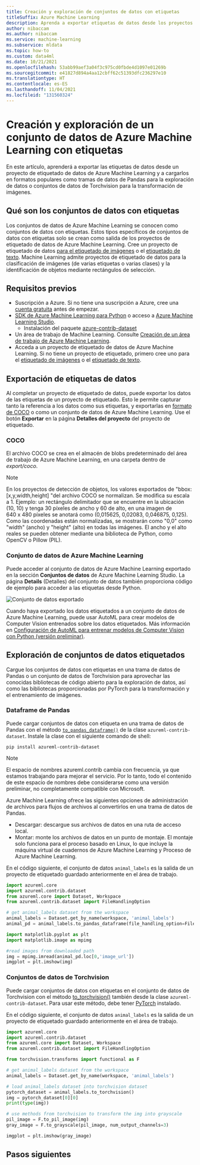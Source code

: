 ```yaml
---
title: Creación y exploración de conjuntos de datos con etiquetas
titleSuffix: Azure Machine Learning
description: Aprenda a exportar etiquetas de datos desde los proyectos de etiquetado de Azure Machine Learning y a usarlas para tareas de aprendizaje automático.
author: nibaccam
ms.author: nibaccam
ms.service: machine-learning
ms.subservice: mldata
ms.topic: how-to
ms.custom: data4ml
ms.date: 10/21/2021
ms.openlocfilehash: 53abb99aef3a04f3c975cd0fbde4d1097e01269b
ms.sourcegitcommit: e41827d894a4aa12cbff62c51393dfc236297e10
ms.translationtype: HT
ms.contentlocale: es-ES
ms.lasthandoff: 11/04/2021
ms.locfileid: "131560324"
---
```

# <a name="create-and-explore-azure-machine-learning-dataset-with-labels"></a>Creación y exploración de un conjunto de datos de Azure Machine Learning con etiquetas

En este artículo, aprenderá a exportar las etiquetas de datos desde un proyecto de etiquetado de datos de Azure Machine Learning y a cargarlos en formatos populares como tramas de datos de Pandas para la exploración de datos o conjuntos de datos de Torchvision para la transformación de imágenes. 

## <a name="what-are-datasets-with-labels"></a>Qué son los conjuntos de datos con etiquetas 

Los conjuntos de datos de Azure Machine Learning se conocen como conjuntos de datos con etiquetas. Estos tipos específicos de conjuntos de datos con etiquetas solo se crean como salida de los proyectos de etiquetado de datos de Azure Machine Learning. Cree un proyecto de etiquetado de datos [para el etiquetado de imágenes](how-to-create-image-labeling-projects.md) o el [etiquetado de texto](how-to-create-text-labeling-projects.md). Machine Learning admite proyectos de etiquetado de datos para la clasificación de imágenes (de varias etiquetas o varias clases) y la identificación de objetos mediante rectángulos de selección.

## <a name="prerequisites"></a>Requisitos previos

* Suscripción a Azure. Si no tiene una suscripción a Azure, cree una [cuenta gratuita](https://azure.microsoft.com/free/) antes de empezar.
* [SDK de Azure Machine Learning para Python](/python/api/overview/azure/ml/intro) o acceso a [Azure Machine Learning Studio](https://ml.azure.com/).
    * Instalación del paquete [azure-contrib-dataset](/python/api/azureml-contrib-dataset/)
* Un área de trabajo de Machine Learning. Consulte [Creación de un área de trabajo de Azure Machine Learning](how-to-manage-workspace.md).
* Acceda a un proyecto de etiquetado de datos de Azure Machine Learning. Si no tiene un proyecto de etiquetado, primero cree uno para el [etiquetado de imágenes](how-to-create-image-labeling-projects.md) o el [etiquetado de texto](how-to-create-text-labeling-projects.md).

## <a name="export-data-labels"></a>Exportación de etiquetas de datos 

Al completar un proyecto de etiquetado de datos, puede exportar los datos de las etiquetas de un proyecto de etiquetado. Esto le permite capturar tanto la referencia a los datos como sus etiquetas, y exportarlas en [formato de COCO](http://cocodataset.org/#format-data) o como un conjunto de datos de Azure Machine Learning. Use el botón **Exportar** en la página **Detalles del proyecto** del proyecto de etiquetado.

### <a name="coco"></a>COCO 

 El archivo COCO se crea en el almacén de blobs predeterminado del área de trabajo de Azure Machine Learning, en una carpeta dentro de *export/coco*. 
 
>[!NOTE]
>En los proyectos de detección de objetos, los valores exportados de "bbox: [x,y,width,height] "del archivo COCO se normalizan. Se modifica su escala a 1. Ejemplo: un rectángulo delimitador que se encuentre en la ubicación (10, 10) y tenga 30 píxeles de ancho y 60 de alto, en una imagen de 640 x 480 píxeles se anotará como (0,015625, 0,02083, 0,046875, 0,125). Como las coordenadas están normalizadas, se mostrarán como "0,0" como "width" (ancho) y "height" (alto) en todas las imágenes. El ancho y el alto reales se pueden obtener mediante una biblioteca de Python, como OpenCV o Pillow (PIL).

### <a name="azure-machine-learning-dataset"></a>Conjunto de datos de Azure Machine Learning

Puede acceder al conjunto de datos de Azure Machine Learning exportado en la sección **Conjuntos de datos** de Azure Machine Learning Studio. La página **Details** (Detalles) del conjunto de datos también proporciona código de ejemplo para acceder a las etiquetas desde Python.

![Conjunto de datos exportado](./media/how-to-create-labeling-projects/exported-dataset.png)

Cuando haya exportado los datos etiquetados a un conjunto de datos de Azure Machine Learning, puede usar AutoML para crear modelos de Computer Vision entrenados sobre los datos etiquetados. Más información en [Configuración de AutoML para entrenar modelos de Computer Vision con Python (versión preliminar)](how-to-auto-train-image-models.md).

## <a name="explore-labeled-datasets"></a>Exploración de conjuntos de datos etiquetados

Cargue los conjuntos de datos con etiquetas en una trama de datos de Pandas o un conjunto de datos de Torchvision para aprovechar las conocidas bibliotecas de código abierto para la exploración de datos, así como las bibliotecas proporcionadas por PyTorch para la transformación y el entrenamiento de imágenes.

### <a name="pandas-dataframe"></a>Dataframe de Pandas

Puede cargar conjuntos de datos con etiqueta en una trama de datos de Pandas con el método [`to_pandas_dataframe()`](/python/api/azureml-core/azureml.data.tabulardataset#to-pandas-dataframe-on-error--null---out-of-range-datetime--null--) de la clase `azureml-contrib-dataset`. Instale la clase con el siguiente comando de shell: 

```shell
pip install azureml-contrib-dataset
```

>[!NOTE]
>El espacio de nombres azureml.contrib cambia con frecuencia, ya que estamos trabajando para mejorar el servicio. Por lo tanto, todo el contenido de este espacio de nombres debe considerarse como una versión preliminar, no completamente compatible con Microsoft.

Azure Machine Learning ofrece las siguientes opciones de administración de archivos para flujos de archivos al convertirlos en una trama de datos de Pandas.
* Descargar: descargue sus archivos de datos en una ruta de acceso local.
* Montar: monte los archivos de datos en un punto de montaje. El montaje solo funciona para el proceso basado en Linux, lo que incluye la máquina virtual de cuadernos de Azure Machine Learning y Proceso de Azure Machine Learning.

En el código siguiente, el conjunto de datos `animal_labels` es la salida de un proyecto de etiquetado guardado anteriormente en el área de trabajo.

```Python
import azureml.core
import azureml.contrib.dataset
from azureml.core import Dataset, Workspace
from azureml.contrib.dataset import FileHandlingOption

# get animal_labels dataset from the workspace
animal_labels = Dataset.get_by_name(workspace, 'animal_labels')
animal_pd = animal_labels.to_pandas_dataframe(file_handling_option=FileHandlingOption.DOWNLOAD, target_path='./download/', overwrite_download=True)

import matplotlib.pyplot as plt
import matplotlib.image as mpimg

#read images from downloaded path
img = mpimg.imread(animal_pd.loc[0,'image_url'])
imgplot = plt.imshow(img)
```

### <a name="torchvision-datasets"></a>Conjuntos de datos de Torchvision

Puede cargar conjuntos de datos con etiquetas en el conjunto de datos de Torchvision con el método [to_torchvision()](/python/api/azureml-contrib-dataset/azureml.contrib.dataset.tabulardataset#to-torchvision--) también desde la clase `azureml-contrib-dataset`. Para usar este método, debe tener [PyTorch](https://pytorch.org/) instalado. 

En el código siguiente, el conjunto de datos `animal_labels` es la salida de un proyecto de etiquetado guardado anteriormente en el área de trabajo.

```python
import azureml.core
import azureml.contrib.dataset
from azureml.core import Dataset, Workspace
from azureml.contrib.dataset import FileHandlingOption

from torchvision.transforms import functional as F

# get animal_labels dataset from the workspace
animal_labels = Dataset.get_by_name(workspace, 'animal_labels')

# load animal_labels dataset into torchvision dataset
pytorch_dataset = animal_labels.to_torchvision()
img = pytorch_dataset[0][0]
print(type(img))

# use methods from torchvision to transform the img into grayscale
pil_image = F.to_pil_image(img)
gray_image = F.to_grayscale(pil_image, num_output_channels=3)

imgplot = plt.imshow(gray_image)
```

## <a name="next-steps"></a>Pasos siguientes
